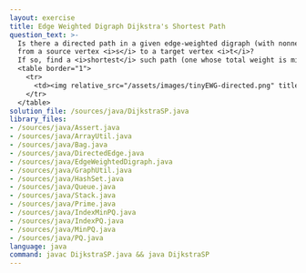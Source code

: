 ```yaml
---
layout: exercise
title: Edge Weighted Digraph Dijkstra's Shortest Path
question_text: >-
  Is there a directed path in a given edge-weighted digraph (with nonnegative edges)
  from a source vertex <i>s</i> to a target vertex <i>t</i>?
  If so, find a <i>shortest</i> such path (one whose total weight is minimal).
  <table border="1">
    <tr>
      <td><img relative_src="/assets/images/tinyEWG-directed.png" title="tinyEWG-directed"></td>
    </tr>
  </table>
solution_file: /sources/java/DijkstraSP.java
library_files:
- /sources/java/Assert.java
- /sources/java/ArrayUtil.java
- /sources/java/Bag.java
- /sources/java/DirectedEdge.java
- /sources/java/EdgeWeightedDigraph.java
- /sources/java/GraphUtil.java
- /sources/java/HashSet.java
- /sources/java/Queue.java
- /sources/java/Stack.java
- /sources/java/Prime.java
- /sources/java/IndexMinPQ.java
- /sources/java/IndexPQ.java
- /sources/java/MinPQ.java
- /sources/java/PQ.java
language: java
command: javac DijkstraSP.java && java DijkstraSP
---
```

